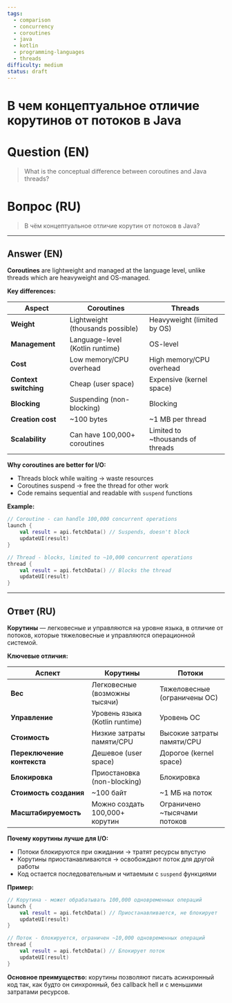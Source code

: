 ```yaml
---
tags:
  - comparison
  - concurrency
  - coroutines
  - java
  - kotlin
  - programming-languages
  - threads
difficulty: medium
status: draft
---
```


# В чем концептуальное отличие корутинов от потоков в Java

# Question (EN)
> What is the conceptual difference between coroutines and Java threads?

# Вопрос (RU)
> В чём концептуальное отличие корутин от потоков в Java?

---

## Answer (EN)

**Coroutines** are lightweight and managed at the language level, unlike threads which are heavyweight and OS-managed.

**Key differences:**

| Aspect | Coroutines | Threads |
|--------|-----------|---------|
| **Weight** | Lightweight (thousands possible) | Heavyweight (limited by OS) |
| **Management** | Language-level (Kotlin runtime) | OS-level |
| **Cost** | Low memory/CPU overhead | High memory/CPU overhead |
| **Context switching** | Cheap (user space) | Expensive (kernel space) |
| **Blocking** | Suspending (non-blocking) | Blocking |
| **Creation cost** | ~100 bytes | ~1 MB per thread |
| **Scalability** | Can have 100,000+ coroutines | Limited to ~thousands of threads |

**Why coroutines are better for I/O:**
- Threads block while waiting → waste resources
- Coroutines suspend → free the thread for other work
- Code remains sequential and readable with `suspend` functions

**Example:**
```kotlin
// Coroutine - can handle 100,000 concurrent operations
launch {
    val result = api.fetchData() // Suspends, doesn't block
    updateUI(result)
}

// Thread - blocks, limited to ~10,000 concurrent operations
thread {
    val result = api.fetchData() // Blocks the thread
    updateUI(result)
}
```

---

## Ответ (RU)

**Корутины** — легковесные и управляются на уровне языка, в отличие от потоков, которые тяжеловесные и управляются операционной системой.

**Ключевые отличия:**

| Аспект | Корутины | Потоки |
|--------|----------|--------|
| **Вес** | Легковесные (возможны тысячи) | Тяжеловесные (ограничены ОС) |
| **Управление** | Уровень языка (Kotlin runtime) | Уровень ОС |
| **Стоимость** | Низкие затраты памяти/CPU | Высокие затраты памяти/CPU |
| **Переключение контекста** | Дешевое (user space) | Дорогое (kernel space) |
| **Блокировка** | Приостановка (non-blocking) | Блокировка |
| **Стоимость создания** | ~100 байт | ~1 МБ на поток |
| **Масштабируемость** | Можно создать 100,000+ корутин | Ограничено ~тысячами потоков |

**Почему корутины лучше для I/O:**
- Потоки блокируются при ожидании → тратят ресурсы впустую
- Корутины приостанавливаются → освобождают поток для другой работы
- Код остается последовательным и читаемым с `suspend` функциями

**Пример:**
```kotlin
// Корутина - может обрабатывать 100,000 одновременных операций
launch {
    val result = api.fetchData() // Приостанавливается, не блокирует
    updateUI(result)
}

// Поток - блокируется, ограничен ~10,000 одновременных операций
thread {
    val result = api.fetchData() // Блокирует поток
    updateUI(result)
}
```

**Основное преимущество:** корутины позволяют писать асинхронный код так, как будто он синхронный, без callback hell и с меньшими затратами ресурсов.
